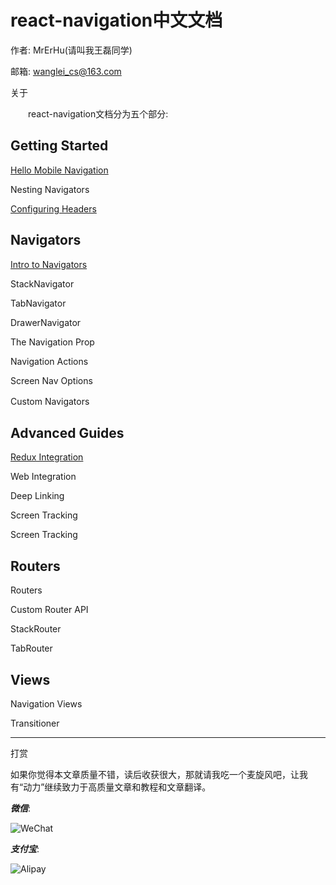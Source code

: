 # react-navigation中文文档

作者: MrErHu(请叫我王磊同学)

邮箱: [wanglei_cs@163.com](mailto:wanglei_cs@163.com)

关于

　　react-navigation文档分为五个部分:

## Getting Started

[Hello Mobile Navigation](https://github.com/MrErHu/translation/blob/master/react-navigation/doc/Hello-Mobile-Navigation.md)

Nesting Navigators

[Configuring Headers](https://github.com/MrErHu/translation/blob/master/react-navigation/doc/Configuring-Headers.md)

## Navigators

[Intro to Navigators](https://github.com/MrErHu/translation/blob/master/react-navigation/doc/Intro-to-Navigators.md)

StackNavigator

TabNavigator

DrawerNavigator

The Navigation Prop

Navigation Actions

Screen Nav Options

Custom Navigators
 　　
## Advanced Guides

[Redux Integration](https://github.com/MrErHu/translation/blob/master/react-navigation/doc/Redux-Integration.md)

Web Integration

Deep Linking

Screen Tracking

Screen Tracking

## Routers

Routers

Custom Router API

StackRouter

TabRouter

## Views

Navigation Views

Transitioner

***

打赏

如果你觉得本文章质量不错，读后收获很大，那就请我吃一个麦旋风吧，让我有“动力”继续致力于高质量文章和教程和文章翻译。

***微信***:

![WeChat](http://omaqpbodr.bkt.clouddn.com/Wechat.jpeg?imageView2/3/w/200/h/200/q/75|imageslim)

***支付宝***:

![Alipay](http://omaqpbodr.bkt.clouddn.com/Alipay.jpeg?imageView2/3/w/200/h/200/q/75|imageslim)

